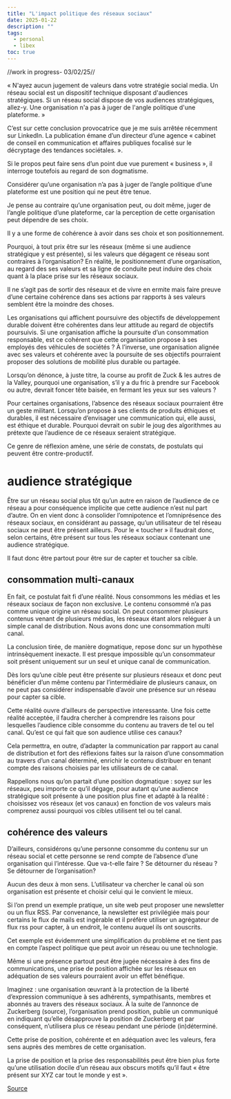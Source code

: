 ```yaml
---
title: "L'impact politique des réseaux sociaux"
date: 2025-01-22
description: ""
tags: 
  - personal
  - libex
toc: true
---
```

//work in progress- 03/02/25//

 « N'ayez aucun jugement de valeurs dans votre stratégie social media. Un réseau social est un dispositif technique disposant d'audiences stratégiques. Si un réseau social dispose de vos audiences stratégiques, allez-y. Une organisation n'a pas à juger de l'angle politique d'une plateforme. »

C’est sur cette conclusion provocatrice que je me suis arrêtée récemment sur LinkedIn. La publication émane d’un directeur d’une agence « cabinet de conseil en communication et affaires publiques focalisé sur le décryptage des tendances sociétales. ». 

Si le propos peut faire sens d’un point due vue purement « business », il interroge toutefois au regard de son dogmatisme. 

Considérer qu’une organisation n’a pas à juger de l’angle politique d’une plateforme est une position qui ne peut être tenue. 

Je pense au contraire qu’une organisation peut, ou doit même, juger de l’angle politique d’une plateforme, car la perception de cette organisation peut dépendre de ses choix. 

Il y a une forme de cohérence à avoir dans ses choix et son positionnement. 

Pourquoi, à tout prix être sur les réseaux (même si une audience stratégique y est présente), si les valeurs que dégagent ce réseau sont contraires à l’organisation? En réalité, le positionnement d’une organisation, au regard des ses valeurs et sa ligne de conduite peut induire des choix quant à la place prise sur les réseaux sociaux. 

Il ne s’agit pas de sortir des réseaux et de vivre en ermite mais faire preuve d’une certaine cohérence dans ses actions par rapports à ses valeurs semblent être la moindre des choses. 

Les organisations qui affichent poursuivre des objectifs de développement durable doivent être cohérentes dans leur attitude au regard de objectifs poursuivis. Si une organisation affiche la poursuite d’un consommation responsable, est ce cohérent que cette organisation propose à ses employés des véhicules de sociétés ? À l’inverse, une organisation alignée avec ses valeurs et cohérente avec la poursuite de ses objectifs pourraient proposer des solutions de mobilité plus durable ou partagée. 

Lorsqu’on dénonce, à juste titre, la course au profit de Zuck & les autres de la Valley, pourquoi une organisation, s’il y a du fric à prendre sur Facebook ou autre, devrait foncer tête baisée, en fermant les yeux sur ses valeurs ?

Pour certaines organisations, l’absence des réseaux sociaux pourraient être un geste militant. Lorsqu’on propose à ses clients de produits éthiques et durables, il est nécessaire d’envisager une communication qui, elle aussi, est éthique et durable. Pourquoi devrait on subir le joug des algorithmes au prétexte que l’audience de ce réseaux seraient stratégique. 

Ce genre de réflexion amène, une série de constats, de postulats qui peuvent être contre-productif. 

# audience stratégique

Être sur un réseau social plus tôt qu’un autre en raison de l’audience de ce réseau a pour conséquence implicite que cette audience n’est nul part d’autre. 
On en vient donc à consolider l’omnipotence et l’omniprésence des réseaux sociaux, en considérant au passage, qu’un utilisateur de tel réseau sociaux ne peut être présent ailleurs. Pour le « toucher » il faudrait donc, selon certains, être présent sur tous les réseaux sociaux contenant une audience stratégique. 

Il faut donc être partout pour être sur de capter et toucher sa cible. 

## consommation multi-canaux 

En fait, ce postulat fait fi d’une réalité. Nous consommons les médias et les réseaux sociaux de façon non exclusive. Le contenu consommé n’a pas comme unique origine un réseau social. On peut consommer plusieurs contenus venant de plusieurs médias, les réseaux étant alors reléguer à un simple canal de distribution. Nous avons donc une consommation multi canal. 

La conclusion tirée, de manière dogmatique, repose donc sur un hypothèse intrinsèquement inexacte. Il est presque impossible qu’un consommateur soit présent uniquement sur un seul et unique canal de communication.

Dès lors qu’une cible peut être présente sur plusieurs réseaux et donc peut bénéficier d’un même contenu par l’intermédiaire de plusieurs canaux, on ne peut pas considérer indispensable d’avoir une présence sur un réseau pour capter sa cible. 

Cette réalité ouvre d’ailleurs de perspective interessante. Une fois cette réalité acceptée, il faudra chercher à comprendre les raisons pour lesquelles l’audience cible consomme du contenu au travers de tel ou tel canal. Qu’est ce qui fait que son audience utilise ces canaux? 

Cela permettra, en outre, d’adapter la communication par rapport au canal de distribution et fort des réflexions faites sur la raison d’une consommation au travers d’un canal déterminé, enrichir le contenu distribuer en tenant compte des raisons choisies par les utilisateurs de ce canal. 

Rappellons nous qu’on partait d’une position dogmatique : soyez sur les réseaux, peu importe ce qu’il dégage, pour autant qu’une audience stratégique soit présente à une position plus fine et adapté à la réalité : choisissez vos réseaux (et vos canaux) en fonction de vos valeurs mais comprenez aussi pourquoi vos cibles utilisent tel ou tel canal. 

## cohérence des valeurs

D’ailleurs, considérons qu’une personne consomme du contenu sur un réseau social et cette personne se rend compte de l’absence d’une organisation qui l’intéresse. Que va-t-elle faire ? Se détourner du réseau ? Se détourner de l’organisation? 

Aucun des deux à mon sens. L’utilisateur va chercher le canal où son organisation est présente et choisir celui qui le convient le mieux. 

Si l’on prend un exemple pratique, un site web peut proposer une newsletter ou un flux RSS. Par convenance, la newsletter est privilégiée mais pour certains le flux de mails est ingérable et il préfère utiliser un agrégateur de flux rss pour capter, à un endroit, le contenu auquel ils ont souscrits. 

Cet exemple est évidemment une simplification du problème et ne tient pas en compte l’aspect politique que peut avoir un réseau ou une technologie. 

Même si une présence partout peut être jugée nécessaire à des fins de communications, une prise de position affichée sur les réseaux en adéquation de ses valeurs pourraient avoir un effet bénéfique. 

Imaginez : une organisation œuvrant à la protection de la liberté d’expression communique à ses adhérents, sympathisants, membres et abonnés au travers des réseaux sociaux. À la suite de l’annonce de Zuckerberg (source), l’organisation prend position, publie un communiqué en indiquant qu’elle désapprouve la position de Zuckerberg et par conséquent, n’utilisera plus ce réseau pendant une période (in)déterminé. 

Cette prise de position, cohérente et en adéquation avec les valeurs, fera sens auprès des membres de cette organisation. 

La prise de position et la prise des responsabilités peut être bien plus forte qu’une utilisation docile d’un réseau aux obscurs motifs qu’il faut « être présent sur XYZ car tout le monde y est ». 

[Source ](https://www.linkedin.com/posts/nicolasvanderbiest_tous-ces-d%C3%A9bats-sur-l%C3%A9thique-des-r%C3%A9seaux-activity-7283868286310612994-aCIK?utm_source=share&utm_medium=member_desktop)
